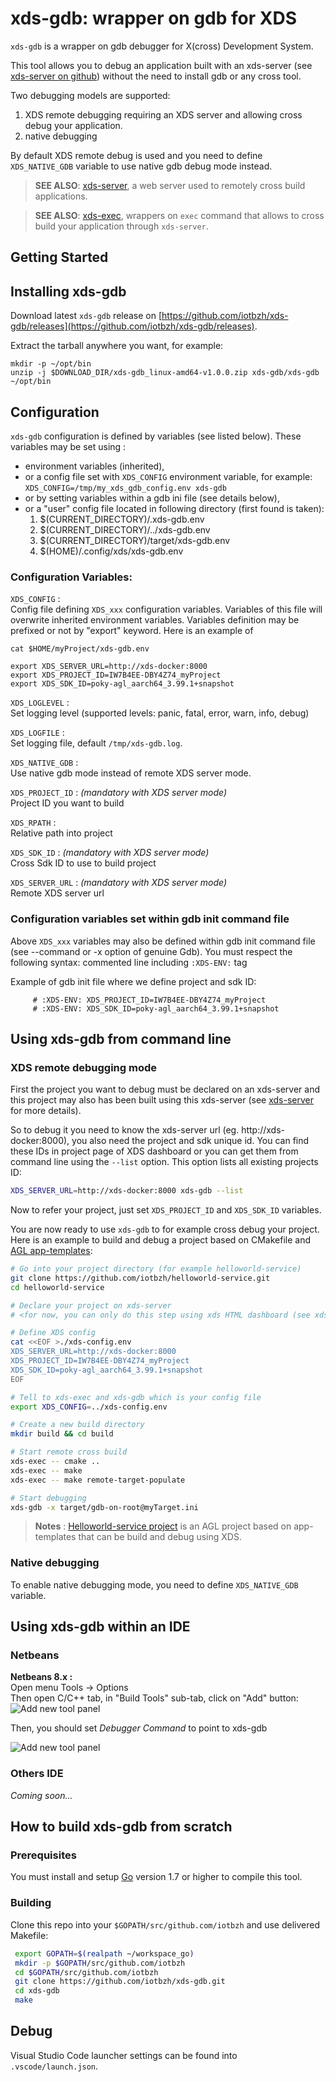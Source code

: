 xds-gdb: wrapper on gdb for XDS
=================================

`xds-gdb` is a wrapper on gdb debugger for X(cross) Development System.

This tool allows you to debug an application built with an xds-server
(see [xds-server on github](https://github.com/iotbzh/xds-server)) without the
need to install gdb or any cross tool.

Two debugging models are supported:
  1. XDS remote debugging requiring an XDS server and allowing cross debug your
  application.
  2. native debugging

 By default XDS remote debug is used and you need to define `XDS_NATIVE_GDB`
variable to use native gdb debug mode instead.

> **SEE ALSO**: [xds-server](https://github.com/iotbzh/xds-server), a web server
used to remotely cross build applications.

> **SEE ALSO**: [xds-exec](https://github.com/iotbzh/xds-exec),
wrappers on `exec` command that allows to cross build your application through `xds-server`.

## Getting Started

## Installing xds-gdb
Download latest `xds-gdb` release on [https://github.com/iotbzh/xds-gdb/releases](https://github.com/iotbzh/xds-gdb/releases).

Extract the tarball anywhere you want, for example:
```
mkdir -p ~/opt/bin
unzip -j $DOWNLOAD_DIR/xds-gdb_linux-amd64-v1.0.0.zip xds-gdb/xds-gdb ~/opt/bin
```

## Configuration
 `xds-gdb` configuration is defined by variables (see listed below).
 These variables may be set using :
  - environment variables (inherited),
  - or a config file set with `XDS_CONFIG` environment variable, for example:
  `XDS_CONFIG=/tmp/my_xds_gdb_config.env xds-gdb`
  - or by setting variables within a gdb ini file (see details below),
  - or a "user" config file located in following directory (first found is taken):
     1. $(CURRENT_DIRECTORY)/.xds-gdb.env
     2. $(CURRENT_DIRECTORY)/../xds-gdb.env
     3. $(CURRENT_DIRECTORY)/target/xds-gdb.env
     4. $(HOME)/.config/xds/xds-gdb.env

### Configuration Variables:

 `XDS_CONFIG` :  
 Config file defining `XDS_xxx` configuration variables. Variables of this file
 will overwrite inherited environment variables. Variables definition may be 
 prefixed or not by "export" keyword. Here is an example of 
```
cat $HOME/myProject/xds-gdb.env

export XDS_SERVER_URL=http://xds-docker:8000
export XDS_PROJECT_ID=IW7B4EE-DBY4Z74_myProject
export XDS_SDK_ID=poky-agl_aarch64_3.99.1+snapshot
```

`XDS_LOGLEVEL` :  
Set logging level (supported levels: panic, fatal, error, warn, info, debug)

`XDS_LOGFILE` :  
Set logging file, default `/tmp/xds-gdb.log`.

`XDS_NATIVE_GDB` :  
Use native gdb mode instead of remote XDS server mode.

`XDS_PROJECT_ID` : *(mandatory with XDS server mode)*  
Project ID you want to build 
 
`XDS_RPATH` :  
Relative path into project

`XDS_SDK_ID` : *(mandatory with XDS server mode)*  
Cross Sdk ID to use to build project

`XDS_SERVER_URL` :  *(mandatory with XDS server mode)*  
Remote XDS server url


### Configuration variables set within gdb init command file

Above `XDS_xxx` variables may also be defined within gdb init command file 
(see --command or -x option of genuine Gdb).
You must respect the following syntax: commented line including `:XDS-ENV:` tag

Example of gdb init file where we define project and sdk ID:
```
     # :XDS-ENV: XDS_PROJECT_ID=IW7B4EE-DBY4Z74_myProject
     # :XDS-ENV: XDS_SDK_ID=poky-agl_aarch64_3.99.1+snapshot
```

## Using xds-gdb from command line

### XDS remote debugging mode

First the project you want to debug must be declared on an xds-server and this
project may also has been built using this xds-server (see [xds-server](https://github.com/iotbzh/xds-server) for more details).

So to debug it you need to know the xds-server url (eg. http://xds-docker:8000),
you also need the project and sdk unique id. You can find these IDs in project 
page of XDS dashboard or you can get them from command line using the `--list` 
option. This option lists all existing projects ID:
```bash
XDS_SERVER_URL=http://xds-docker:8000 xds-gdb --list
```

Now to refer your project, just set `XDS_PROJECT_ID` and `XDS_SDK_ID` variables.

You are now ready to use `xds-gdb` to for example cross debug your project.
Here is an example to build and debug a project based on CMakefile and
[AGL app-templates](https://git.automotivelinux.org/apps/app-templates/):

```bash
# Go into your project directory (for example helloworld-service)
git clone https://github.com/iotbzh/helloworld-service.git
cd helloworld-service

# Declare your project on xds-server
# <for now, you can only do this step using xds HTML dashboard (see xds-server doc)>

# Define XDS config
cat <<EOF >./xds-config.env
XDS_SERVER_URL=http://xds-docker:8000
XDS_PROJECT_ID=IW7B4EE-DBY4Z74_myProject
XDS_SDK_ID=poky-agl_aarch64_3.99.1+snapshot
EOF

# Tell to xds-exec and xds-gdb which is your config file 
export XDS_CONFIG=../xds-config.env

# Create a new build directory
mkdir build && cd build

# Start remote cross build
xds-exec -- cmake ..
xds-exec -- make 
xds-exec -- make remote-target-populate

# Start debugging
xds-gdb -x target/gdb-on-root@myTarget.ini
```

> **Notes** : [Helloworld-service project](https://github.com/iotbzh/helloworld-service)
is an AGL project based on app-templates that can be build and debug using XDS.

### Native debugging

To enable native debugging mode, you need to define `XDS_NATIVE_GDB` variable.


## Using xds-gdb within an IDE

### Netbeans

**Netbeans 8.x :**  
Open menu Tools -> Options  
Then open C/C++ tab, in "Build Tools" sub-tab, click on "Add" button:
![Add new tool panel](/docs/images/nb_newtool.jpeg)

Then, you should set *Debugger Command* to point to xds-gdb

![Add new tool panel](/docs/images/nb_xds_options.jpeg)

### Others IDE
*Coming soon...*


## How to build xds-gdb from scratch

### Prerequisites
 You must install and setup [Go](https://golang.org/doc/install) version 1.7 or
 higher to compile this tool.

### Building
Clone this repo into your `$GOPATH/src/github.com/iotbzh` and use delivered Makefile:
```bash
 export GOPATH=$(realpath ~/workspace_go)
 mkdir -p $GOPATH/src/github.com/iotbzh
 cd $GOPATH/src/github.com/iotbzh
 git clone https://github.com/iotbzh/xds-gdb.git
 cd xds-gdb
 make
```

## Debug

Visual Studio Code launcher settings can be found into `.vscode/launch.json`.
